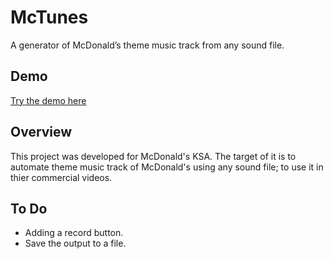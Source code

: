 # McTunes
A generator of McDonald’s theme music track from any sound file.
## Demo
[Try the demo here](https://mctunes.netlify.app)
## Overview
This project was developed for McDonald's KSA. The target of it is to automate theme music track of McDonald's using any sound file; to use it in thier commercial videos.
## To Do
- Adding a record button.
- Save the output to a file.


